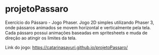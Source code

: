# projetoPassaro
Exercício do Pássaro - Jogo Phaser. Jogo 2D simples utilizando Phaser 3, onde pássaros animados se movem horizontal e verticalmente pela tela. Cada pássaro possui animações baseadas em spritesheets e muda de direção ao atingir os limites da tela.

Link do jogo: https://catarinasayuri.github.io/projetoPassaro/
